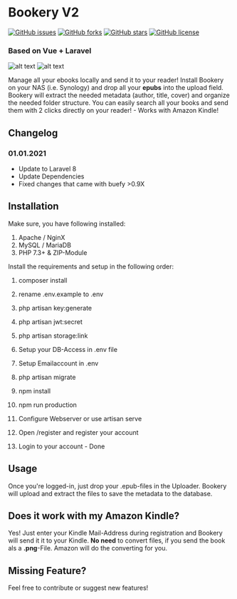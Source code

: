 # Bookery V2
[![GitHub issues](https://img.shields.io/github/issues/Patrick-Vogt/bookery)](https://github.com/Patrick-Vogt/bookery/issues) [![GitHub forks](https://img.shields.io/github/forks/Patrick-Vogt/bookery)](https://github.com/Patrick-Vogt/bookery/network) [![GitHub stars](https://img.shields.io/github/stars/Patrick-Vogt/bookery)](https://github.com/Patrick-Vogt/bookery/stargazers) [![GitHub license](https://img.shields.io/github/license/Patrick-Vogt/bookery)](https://github.com/Patrick-Vogt/bookery/blob/master/LICENSE)
### Based on Vue + Laravel


![alt text](https://user-images.githubusercontent.com/12330252/72664720-f8362180-3a3b-11ea-8fd8-31f9bcd12b1b.png)
![alt text](https://user-images.githubusercontent.com/12330252/72664721-f8ceb800-3a3b-11ea-922f-2aa2765d914c.png)

Manage all your ebooks locally and send it to your reader!
Install Bookery on your NAS (i.e. Synology) and drop all your **epubs** into the upload field. 
Bookery will extract the needed metadata (author, title, cover) and organize the needed folder structure. 
You can easily search all your books and send them with 2 clicks directly on your reader! - Works with Amazon Kindle!



## Changelog
### 01.01.2021
- Update to Laravel 8
- Update Dependencies
- Fixed changes that came with buefy >0.9X


## Installation

Make sure, you have following installed:

 1. Apache / NginX
 2. MySQL / MariaDB
 3. PHP 7.3+ & ZIP-Module

Install the requirements and setup in the following order: 

 1. composer install
 2. rename .env.example to .env
 3. php artisan key:generate
 4. php artisan jwt:secret
 5. php artisan storage:link
 6. Setup your DB-Access in .env file
 7. Setup Emailaccount in .env
 8. php artisan migrate
 9. npm install 
 10. npm run production
 11. Configure Webserver or use artisan serve
 12. Open <YourDomain>/register and register your account
 
 13. Login to your account - Done

 

## Usage

Once you're logged-in, just drop your .epub-files in the Uploader. Bookery will upload and extract the files to save the metadata to the database.

## Does it work with my Amazon Kindle?

Yes! Just enter your Kindle Mail-Address during registration and Bookery will send it it to your Kindle. 
**No need** to convert files, if you send the book als a **.png**-File. Amazon will do the converting for you.

## Missing Feature?
Feel free to contribute or suggest new features!
